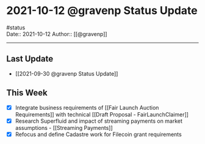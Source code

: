 # 2021-10-12 @gravenp Status Update
#status  
Date:: 2021-10-12
Author:: [[@gravenp]]  

---

## Last Update
- [[2021-09-30 @gravenp Status Update]]

## This Week
- [x] Integrate business requirements of [[Fair Launch Auction Requirements]] with technical [[Draft Proposal - FairLaunchClaimer]]
- [x] Research Superfluid and impact of streaming payments on market assumptions - [[Streaming Payments]]
- [x] Refocus and define Cadastre work for Filecoin grant requirements